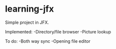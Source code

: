 # learning-jfx

Simple project in JFX.

Implemented:
-Directory/file browser
-Picture lookup


To do:
-Both way sync
-Opening file editor
